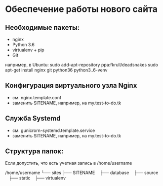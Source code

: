 Обеспечение работы нового сайта
===============================
## Необходимые пакеты:
* nginx
* Python 3.6
* virtualenv + pip
* Git

например, в Ubuntu:
	sudo add-apt-repository ppa:fkrull/deadsnakes
	sudo apt-get install nginx git python36 python3..6-venv

## Конфигурация виртуального узла Nginx
* см. nginx.template.conf
* заменить SITENAME, например, на my.test-to-do.tk

## Служба Systemd

* см. gunicrorn-systemd.template.service
* заменить SITENAME, например, на my.test-to-do.tk 

## Структура папок:
Если допустить, что есть учетная запись в /home/username

/home/username
└── sites
    ├── SITENAME
        ├── database
        ├── source
        ├── static
        ├── virtualenv


